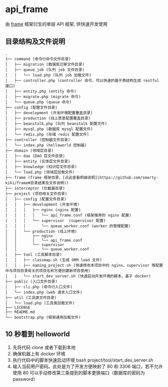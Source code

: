 # api_frame
由 [frame](https://github.com/smarty-kiki/frame#frame) 框架衍生的单层 API 框架, 供快速开发使用

## 目录结构及文件说明

```
.  
├── command (命令行命令文件目录)  
│   ├── migration (数据库迁移文件目录)  
│   ├── queue_job (队列 job 文件目录)  
│   │   └── load.php (队列 job 加载文件)  
│   ├── controller.php (controller 命令，可以快速的基于表结构生成 restful 接口)  
│   ├── entity.php (entity 命令)  
│   ├── migrate.php (migrate 命令)  
│   └── queue.php (queue 命令)  
├── config (配置文件目录)  
│   ├── development (开发环境配置覆盖目录)                               
│   ├── production (线上愿景配置覆盖目录)  
│   ├── beanstalk.php (队列 beanstalk 配置文件)  
│   ├── mysql.php (数据库 mysql 配置文件)  
│   └── redis.php (存储 redis 配置文件)  
├── controller (控制器文件目录)  
│   └── index.php (helloworld 控制器)  
├── domain (领域层目录)  
│   ├── dao (DAO 层文件目录)  
│   ├── entity (实体层文件目录)  
│   ├── knowledge (知识层文件目录)  
│   └── load.php (领域层加载文件)  
├── frame (frame 框架目录，[点此查看明细说明](https://github.com/smarty-kiki/frame#目录结果及文件说明))   
├── interceptor (拦截器目录)  
├── project (项目相关文件目录)  
│   ├── config (配置文件目录)  
│   │   ├── development (开发环境)  
│   │   │   ├── nginx (nginx 配置)  
│   │   │   │   └── api_frame.conf (框架推荐的 nginx 配置)  
│   │   │   └── supervisor  (supervisor 配置)  
│   │   │       └── queue_worker.conf (worker 的管理配置)  
│   │   └── production (线上环境)   
│   │       ├── nginx  
│   │       │   └── api_frame.conf  
│   │       └── supervisor  
│   │           └── queue_worker.conf  
│   ├── tool (工具脚本目录)  
│   │   ├── classmap.sh (生成 ORM load 文件)  
│   │   ├── naming_project.sh (快速修改本项目中的 nginx、supervisor 等配置中与项目目录有关的项目名称方便创建新项目使用)  
│   │   └── start_dev_server.sh (快速启动开发环境的脚本，基于 docker)  
├── public (入口文件目录)  
│   ├── cli.php (命令行入口文件)  
│   └── index.php (web 请求入口文件)  
├── util (工具类文件目录)  
│   └── load.php (工具类加载文件)  
├── LICENSE  
├── README.md  
└── bootstrap.php (框架通用加载文件)  
```
## 10 秒看到 helloworld

1. 先将代码 clone 或者下载到本地
2. 确保机器上有 docker 环境
3. 执行代码中的脚本快速启动环境 bash project/tool/start_dev_server.sh  
4. 输入当前用户密码。此处是为了开发方便映射了 80 和 3306 端口，若不允许使用 80 可以手动修改第三条提到的脚本更换端口（数据库的密码为password）

